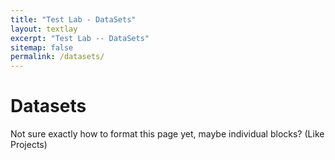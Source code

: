 ```yaml
---
title: "Test Lab - DataSets"
layout: textlay
excerpt: "Test Lab -- DataSets"
sitemap: false
permalink: /datasets/
---
```


# Datasets

Not sure exactly how to format this page yet, maybe individual blocks? (Like Projects)
